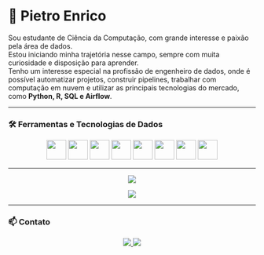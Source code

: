 <h1 align="left">👋 Pietro Enrico</h1>

<p align="left">
Sou estudante de Ciência da Computação, com grande interesse e paixão pela área de dados. <br>
Estou iniciando minha trajetória nesse campo, sempre com muita curiosidade e disposição para aprender.<br>
Tenho um interesse especial na profissão de engenheiro de dados, onde é possível automatizar projetos, construir pipelines, 
trabalhar com computação em nuvem e utilizar as principais tecnologias do mercado, como <strong>Python, R, SQL e Airflow</strong>.
</p>

---

### 🛠️ Ferramentas e Tecnologias de Dados
<p align="center">
  <img src="https://cdn.jsdelivr.net/gh/devicons/devicon/icons/python/python-original.svg" width="40" />
  <img src="https://cdn.jsdelivr.net/gh/devicons/devicon/icons/r/r-original.svg" width="40" />
  <img src="https://cdn.jsdelivr.net/gh/devicons/devicon/icons/postgresql/postgresql-original.svg" width="40" />
  <img src="https://cdn.jsdelivr.net/gh/devicons/devicon/icons/mysql/mysql-original.svg" width="40" />
  <img src="https://cdn.jsdelivr.net/gh/devicons/devicon/icons/docker/docker-original.svg" width="40" />
  <img src="https://cdn.jsdelivr.net/gh/devicons/devicon/icons/apache/apache-original-wordmark.svg" width="40" />
  <img src="https://cdn.jsdelivr.net/gh/devicons/devicon/icons/amazonwebservices/amazonwebservices-original.svg" width="40" />
  <img src="https://cdn.jsdelivr.net/gh/devicons/devicon/icons/linux/linux-original.svg" width="40" />
</p>

---

<p align="center">
  <img src="https://github-readme-stats.vercel.app/api/top-langs/?username=Deputado228v&layout=compact&langs_count=6&theme=tokyonight" />
</p>

<p align="center">
  <img src="https://github-readme-stats.vercel.app/api?username=Deputado228v&show_icons=true&theme=tokyonight&hide=prs,issues" />
</p>

---

### 📫 Contato

<p align="center">
  <a href="https://www.linkedin.com/in/seu-linkedin" target="_blank">
    <img src="https://img.shields.io/badge/LinkedIn-blue?logo=linkedin&logoColor=white&style=for-the-badge" />
  </a>
  <a href="mailto:seuemail@gmail.com">
    <img src="https://img.shields.io/badge/Gmail-D14836?logo=gmail&logoColor=white&style=for-the-badge" />
  </a>
</p>
